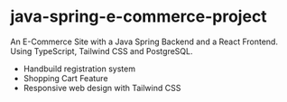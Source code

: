 # java-spring-e-commerce-project
 
An E-Commerce Site with a Java Spring Backend and a React Frontend. Using TypeScript, Tailwind CSS and PostgreSQL.

- Handbuild registration system
- Shopping Cart Feature
- Responsive web design with Tailwind CSS
